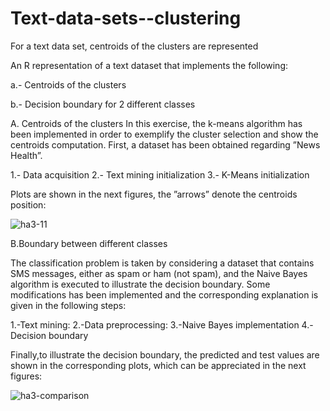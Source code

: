 # Text-data-sets--clustering
For a text data set, centroids of the clusters are represented 

An R representation of a text dataset that implements the following:

a.- Centroids of the clusters

b.- Decision boundary for 2 different classes


A. Centroids of the clusters
In this exercise, the k-means algorithm has been implemented
in order to exemplify the cluster selection and show the centroids
computation. First, a dataset has been obtained regarding
”News Health”.

1.- Data acquisition
2.- Text mining initialization
3.- K-Means initialization

Plots are shown in the next figures, the ”arrows” denote the
centroids position:

![ha3-11](https://user-images.githubusercontent.com/87973999/235171709-4b757480-d62e-4729-a4af-afff06edf193.png)

B.Boundary between different classes

The classification problem is taken by considering a dataset that contains SMS messages,
either as spam or ham (not spam), and the Naive Bayes algorithm
is executed to illustrate the decision boundary. Some
modifications has been implemented and the corresponding explanation
is given in the following steps:

1.-Text mining: 
2.-Data preprocessing:
3.-Naive Bayes implementation
4.-Decision boundary

Finally,to illustrate the decision boundary, the predicted and
test values are shown in the corresponding plots, which can be
appreciated in the next figures:

![ha3-comparison](https://user-images.githubusercontent.com/87973999/235172768-d99777a0-26d4-485f-bc39-e7b84fedba9b.png)
